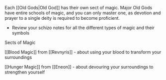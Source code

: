 
Each [[Old Gods|Old God]] has their own sect of magic. Major Old Gods have entire schools of magic, and you can only master one, as devotion and prayer to a single deity is required to become proficient.

- Review your schizo notes for all the different types of magic and their symbols

Sects of Magic

[[Blood Magic]] from [[Revnyris]] - about using your blood to transform your surroundings

[[Hunger Magic]] from [[Eneon]] - about devouring your surroundings to strengthen yourself




